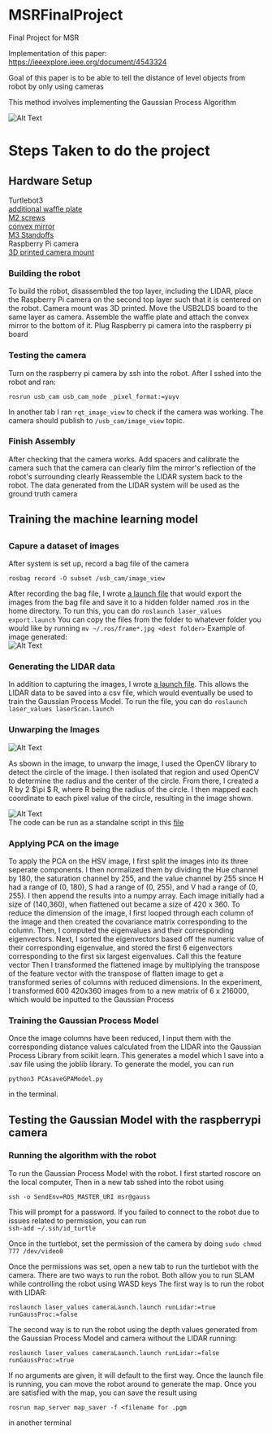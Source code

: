 # MSRFinalProject
Final Project for MSR

Implementation of this paper: https://ieeexplore.ieee.org/document/4543324

Goal of this paper is to be able to tell the distance of level objects from robot by only using cameras

This method involves implementing the Gaussian Process Algorithm

![Alt Text](20211104_112847.jpg)
<h1> Steps Taken to do the project</h1>

<h2>Hardware Setup</h2>

Turtlebot3  
[additional waffle plate](https://www.robotis.us/tb3-waffle-plate-ipl-01-8ea/)  
[M2 screws](https://www.amazon.com/HanTof-Washers-Assortment-Machine-Stainless/dp/B082XRX17Z/ref=asc_df_B082XRX17Z/?tag=hyprod-20&linkCode=df0&hvadid=416774286618&hvpos=&hvnetw=g&hvrand=16898008894177674308&hvpone=&hvptwo=&hvqmt=&hvdev=c&hvdvcmdl=&hvlocint=&hvlocphy=9021564&hvtargid=pla-901437054371&psc=1&tag=&ref=&adgrpid=95471660538&hvpone=&hvptwo=&hvadid=416774286618&hvpos=&hvnetw=g&hvrand=16898008894177674308&hvqmt=&hvdev=c&hvdvcmdl=&hvlocint=&hvlocphy=9021564&hvtargid=pla-901437054371)  
[convex mirror](https://www.edmundoptics.com/p/50mm-dia-x25mm-fl-enhanced-aluminum-convex-mirror-/29998/)  
[M3 Standoffs](https://www.amazon.com/Csdtylh-Male-Female-Standoff-Stainless-Assortment/dp/B06Y5TJXY1/ref=sr_1_4?crid=1EYKXSMDMV6A7&dchild=1&keywords=m3+standoff+assortment&qid=1634152182&sprefix=m3+standoff+assortment%2Caps%2C443&sr=8-4)  
Raspberry Pi camera  
[3D printed camera mount](raspberreypi_cameraholder.stl)

<h3>Building the robot</h3> 
To build the robot, disassembled the top layer, including the LIDAR, place the Raspberry Pi camera on the second top layer such that it is centered on the robot.  Camera mount was 3D printed.  Move the USB2LDS board to the same layer as camera.  Assemble the waffle plate and attach the convex mirror to the bottom of it.  Plug Raspberry pi camera into the raspberry pi board 

<h3>Testing the camera</h3>
Turn on the raspberry pi camera by ssh into the robot.  After I sshed into the robot and ran:  

 `rosrun usb_cam usb_cam_node _pixel_format:=yuyv` 

In another tab I ran `rqt_image_view` to check if the camera was working.  The camera should publish to `/usb_cam/image_view` topic.  

<h3>Finish Assembly</h3>  
After checking that the camera works.  Add spacers and calibrate the camera such that the camera can clearly film the mirror's reflection of the robot's surrounding clearly  Reassemble the LIDAR system back to the robot.  The data generated from the LIDAR system will be used as the ground truth camera

<h2>Training the machine learning model<h2> 

<h3>Capure a dataset of images</h3>  

After system is set up, record a bag file of the camera 

`rosbag record -O subset /usb_cam/image_view`

After recording the bag file, I wrote [a launch file](laser_values/src/multipleImages/export.launch) that would export the images from the bag file and save it to a hidden folder named .ros in the home directory.  To run this, you can do `roslaunch laser_values export.launch`  You can copy the files from the folder to whatever folder you would like by running `mv ~/.ros/frame*.jpg <dest folder>`
Example of image generated:  
![Alt Text](laser_values/src/multipleImages/images/frame0000.jpg)  

<h3>Generating the LIDAR data</h3>

In addition to capturing the images, I wrote [a launch file](laser_values/launch/laserScan.launch).  This allows the LIDAR data to be saved into a csv file, which would eventually be used to train the Gaussian Process Model.  To run the file, you can do `roslaunch laser_values laserScan.launch`

<h3>Unwarping the Images</h3>  

![Alt Text](20211104_154218.jpg)  

As sbown in the image, to unwarp the image, I used the OpenCV library to detect the circle of the image.  I then isolated that region and used OpenCV to determine the radius and the center of the circle.  From there, I created a R by 2 $\pi $ R, where R being the radius of the circle.  I then mapped each coordinate to each pixel value of the circle, resulting in the image shown.  


![Alt Text](laser_values/src/multipleImages/unWarpedImages/frame0000Unwarped.jpg)  
The code can be run as a standalne script in this [file](laser_values/src/unwrappingimage.py)

<h3>Applying PCA on the image</h3>  

To apply the PCA on the HSV image, I first split the images into its three seperate components.  I then normalized them by dividing the Hue channel by 180, the saturation channel by 255, and the value channel by 255 since H had a range of (0, 180), S had a range of (0, 255), and V had a range of (0, 255).  I then append the results into a numpy array.  Each image initially had a size of (140,360), when flattened out became a size of 420 x 360.  To reduce the dimension of the image, I first looped through each column of the image and then created the covariance matrix corresponding to the column.  Then, I computed the eigenvalues and their corresponding eigenvectors.  Next, I sorted the eigenvectors based off the numeric value of their corresponding eigenvalue, and stored the first 6 eigenvectors corresponding to the first six largest eigenvalues.  Call this the feature vector  Then I transformed the flattened image by multiplying the transpose of the feature vector with the transpose of flatten image to get a transformed series of columns with reduced dimensions.  In the experiment, I transformed 600 420x360 images from to a new matrix of 6 x 216000, which would be inputted to the Gaussian Process


<h3>Training the Gaussian Process Model</h3>  

Once the image columns have been reduced, I input them with the corresponding distance values calculated from the LIDAR into the Gaussian Process Library from scikit learn.  This generates a model which I save into a .sav file using the joblib library.  To generate the model, you can run  

`python3 PCAsaveGPAModel.py`

in the terminal.

<h2> Testing the Gaussian Model with the raspberrypi camera</h2>  

<h3>Running the algorithm with the robot</h3> 

To run the Gaussian Process Model with the robot.  I first started roscore on the local computer, Then in a new tab sshed into the robot using

`ssh -o SendEnv=ROS_MASTER_URI msr@gauss` 

This will prompt for a password.  If you failed to connect to the robot due to issues related to permission, you can run  
`ssh-add ~/.ssh/id_turtle`

Once in the turtlebot, set the permission of the camera by doing 
`sudo chmod 777 /dev/video0` 

Once the permissions was set, open a new tab to run the turtlebot with the camera.  There are two ways to run the robot.  Both allow you to run SLAM while controlling the robot using WASD keys
The first way is to run the robot with LIDAR:  

`roslaunch laser_values cameraLaunch.launch runLidar:=true runGaussProc:=false`

The second way is to run the robot using the depth values generated from the Gaussian Process Model and camera without the LIDAR running:  

`roslaunch laser_values cameraLaunch.launch runLidar:=false runGaussProc:=true`  

If no arguments are given, it will default to the first way.  Once the launch file is running, you can move the robot around to generate the map.  Once you are satisfied with the map, you can save the result using 

`rosrun map_server map_saver -f <filename for .pgm`

in another terminal



